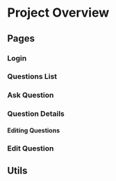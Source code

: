 # Project Overview

## Pages

### Login
### Questions List
### Ask Question
### Question Details

#### Editing Questions

### Edit Question

## Utils

